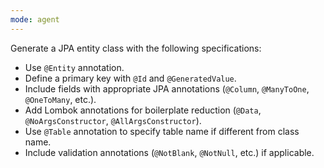 ```yaml
---
mode: agent
---
```


Generate a JPA entity class with the following specifications:
- Use `@Entity` annotation.
- Define a primary key with `@Id` and `@GeneratedValue`.
- Include fields with appropriate JPA annotations (`@Column`, `@ManyToOne`, `@OneToMany`, etc.).
- Add Lombok annotations for boilerplate reduction (`@Data`, `@NoArgsConstructor`, `@AllArgsConstructor`).
- Use `@Table` annotation to specify table name if different from class name.
- Include validation annotations (`@NotBlank`, `@NotNull`, etc.) if applicable.

